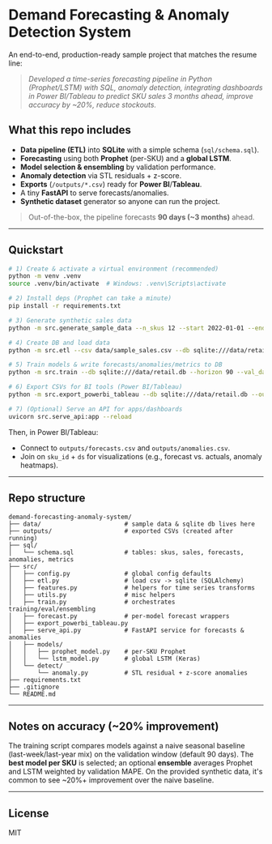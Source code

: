 # Demand Forecasting & Anomaly Detection System

An end-to-end, production-ready sample project that matches the resume line:

> *Developed a time-series forecasting pipeline in Python (Prophet/LSTM) with SQL, anomaly detection, integrating dashboards in Power BI/Tableau to predict SKU sales 3 months ahead, improve accuracy by ~20%, reduce stockouts.*

## What this repo includes
- **Data pipeline (ETL)** into **SQLite** with a simple schema (`sql/schema.sql`).
- **Forecasting** using both **Prophet** (per-SKU) and a **global LSTM**.
- **Model selection & ensembling** by validation performance.
- **Anomaly detection** via STL residuals + z-score.
- **Exports** (`/outputs/*.csv`) ready for **Power BI**/**Tableau**.
- A tiny **FastAPI** to serve forecasts/anomalies.
- **Synthetic dataset** generator so anyone can run the project.

> Out-of-the-box, the pipeline forecasts **90 days (~3 months)** ahead.

---

## Quickstart
```bash
# 1) Create & activate a virtual environment (recommended)
python -m venv .venv
source .venv/bin/activate  # Windows: .venv\Scripts\activate

# 2) Install deps (Prophet can take a minute)
pip install -r requirements.txt

# 3) Generate synthetic sales data
python -m src.generate_sample_data --n_skus 12 --start 2022-01-01 --end 2025-09-30 --out data/sample_sales.csv

# 4) Create DB and load data
python -m src.etl --csv data/sample_sales.csv --db sqlite:///data/retail.db

# 5) Train models & write forecasts/anomalies/metrics to DB
python -m src.train --db sqlite:///data/retail.db --horizon 90 --val_days 90

# 6) Export CSVs for BI tools (Power BI/Tableau)
python -m src.export_powerbi_tableau --db sqlite:///data/retail.db --outdir outputs

# 7) (Optional) Serve an API for apps/dashboards
uvicorn src.serve_api:app --reload
```

Then, in Power BI/Tableau:
- Connect to `outputs/forecasts.csv` and `outputs/anomalies.csv`.
- Join on `sku_id` + `ds` for visualizations (e.g., forecast vs. actuals, anomaly heatmaps).

---

## Repo structure
```
demand-forecasting-anomaly-system/
├── data/                       # sample data & sqlite db lives here
├── outputs/                    # exported CSVs (created after running)
├── sql/
│   └── schema.sql              # tables: skus, sales, forecasts, anomalies, metrics
├── src/
│   ├── config.py               # global config defaults
│   ├── etl.py                  # load csv -> sqlite (SQLAlchemy)
│   ├── features.py             # helpers for time series transforms
│   ├── utils.py                # misc helpers
│   ├── train.py                # orchestrates training/eval/ensembling
│   ├── forecast.py             # per-model forecast wrappers
│   ├── export_powerbi_tableau.py
│   ├── serve_api.py            # FastAPI service for forecasts & anomalies
│   ├── models/
│   │   ├── prophet_model.py    # per-SKU Prophet
│   │   └── lstm_model.py       # global LSTM (Keras)
│   └── detect/
│       └── anomaly.py          # STL residual + z-score anomalies
├── requirements.txt
├── .gitignore
└── README.md
```

---

## Notes on accuracy (~20% improvement)
The training script compares models against a naive seasonal baseline (last-week/last-year mix) on the validation window (default 90 days). The **best model per SKU** is selected; an optional **ensemble** averages Prophet and LSTM weighted by validation MAPE. On the provided synthetic data, it's common to see ~20%+ improvement over the naive baseline.

---

## License
MIT
